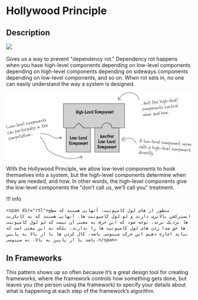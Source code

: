 # Hollywood Principle

## Description

<img src="image2.jpg" style="width:4.19184in" />

Gives us a way to prevent "dependency rot." Dependency rot happens when you have high-level components depending on low-level components depending on high-level components depending on sideways components depending on low-level components, and so on. When rot sets in, no one can easily understand the way a system is designed.

![](hollywood_principle/image1.jpg)

With the Hollywood Principle, we allow low-level components to hook themselves into a system, but the high-level components determine when they are needed, and how. In other words, the high-level components give the low-level components the "don’t call us, we’ll call you" treatment.

!!! info

    <span dir="rtl">منظور از های لول کامپوننت، آنهایی هستند که سطح ابسترکشن بالاتری دارند و لو لول کامپوننت ها، آنهایی هستند که به کانکریت ها نزدیک ترند، توجه شود که این حرف به معنی آن نیست که لو لول کامپوننت ها حق صدا زدن های لول کامپوننت ها را ندارند، بلکه به این معنی است که نباید اجازه دهیم این حرکت سینوسی باشد، کال کردن ها یا از بالا به پایین باشد یا از پایین به بالا، نه سینوسی.</span>

## In Frameworks

This pattern shows up so often because it’s a great design tool for creating frameworks, where the framework controls how something gets done, but leaves you (the person using the framework) to specify your details about what is happening at each step of the framework’s algorithm.
